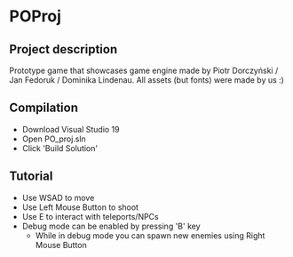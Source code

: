 # POProj

## Project description
Prototype game that showcases game engine made by Piotr Dorczyński / Jan Fedoruk / Dominika Lindenau.
All assets (but fonts) were made by us :)

## Compilation
- Download Visual Studio 19
- Open PO_proj.sln
- Click 'Build Solution'

## Tutorial
- Use WSAD to move 
- Use Left Mouse Button to shoot
- Use E to interact with teleports/NPCs
- Debug mode can be enabled by pressing 'B' key
    - While in debug mode you can spawn new enemies using Right Mouse Button